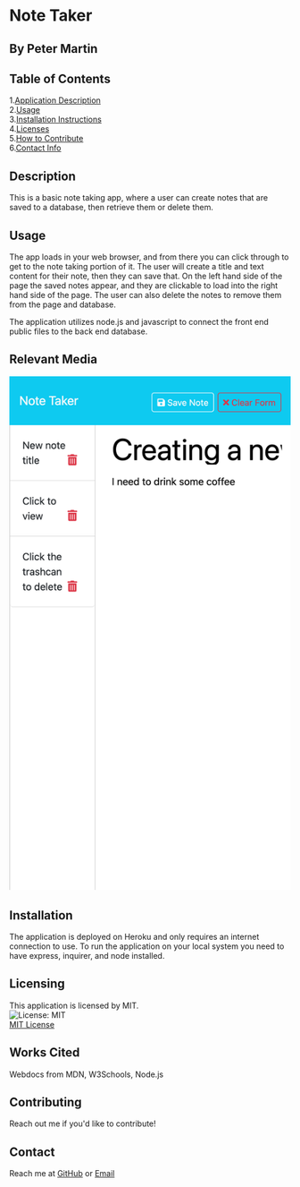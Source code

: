 # Note Taker #
##  By Peter Martin

## Table of Contents
  1.[Application Description](#description)<br>
  2.[Usage](#usage)<br>
  3.[Installation Instructions](#installation)<br>
  4.[Licenses](#licensing)<br>
  5.[How to Contribute](#contributing)<br>
  6.[Contact Info](#contact)<br>

## Description ##
  This is a basic note taking app, where a user can create notes that are saved to a database,
  then retrieve them or delete them.

## Usage ##
  The app loads in your web browser, and from there you can click through to get to the note 
  taking portion of it. The user will create a title and text content for their note, then
  they can save that. On the left hand side of the page the saved notes appear, and they are
  clickable to load into the right hand side of the page. The user can also delete the notes to
  remove them from the page and database. 

  The application utilizes node.js and javascript to connect the front end public files to the
  back end database.

## Relevant Media ##
  ![screenshot](./screenshot.png)

## Installation ##
  The application is deployed on Heroku and only requires an internet connection to use.
  To run the application on your local system you need to have express, inquirer, and node
  installed.

## Licensing
  This application is licensed by MIT.<br>
  ![License: MIT](https://img.shields.io/badge/License-MIT-yellow.svg)<br>
  [MIT License](https://opensource.org/licenses/MIT)

## Works Cited ##
  Webdocs from MDN, W3Schools, Node.js

## Contributing
  Reach out me if you'd like to contribute!

## Contact
  Reach me at [GitHub](https://github.com/pm-912)  or  <a href = "mailto:peterleemartin@gmail.com" > Email</a>
